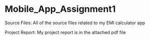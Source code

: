 # Mobile_App_Assignment1

Source Files:
All of the source files related to my EMI calculator app

Project Report:
My project report is in the attached pdf file
